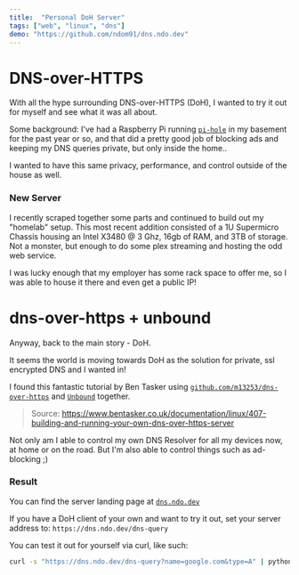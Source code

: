 ```yaml
---
title:  "Personal DoH Server"
tags: ["web", "linux", "dns"]
demo: "https://github.com/ndom91/dns.ndo.dev"
---
```


# DNS-over-HTTPS

With all the hype surrounding DNS-over-HTTPS (DoH), I wanted to try it out for myself and see what it was all about. 

Some background: I've had a Raspberry Pi running [`pi-hole`](https://pi-hole.net) in my basement for the past year or so, and that did a pretty good job of blocking ads and keeping my DNS queries private, but only inside the home.. 

I wanted to have this same privacy, performance, and control outside of the house as well. 



### New Server

I recently scraped together some parts and continued to build out my "homelab" setup. This most recent addition consisted of a 1U Supermicro Chassis housing an Intel X3480 @ 3 Ghz, 16gb of RAM, and 3TB of storage. Not a monster, but enough to do some plex streaming and hosting the odd web service. 

I was lucky enough that my employer has some rack space to offer me, so I was able to house it there and even get a public IP!



# dns-over-https + unbound

Anyway, back to the main story - DoH. 

It seems the world is moving towards DoH as the solution for private, ssl encrypted DNS and I wanted in! 

I found this fantastic tutorial by Ben Tasker using [`github.com/m13253/dns-over-https`](https://github.com/m13253/dns-over-https) and [`Unbound`](https://nlnetlabs.nl/projects/unbound/about/) together. 

> Source: https://www.bentasker.co.uk/documentation/linux/407-building-and-running-your-own-dns-over-https-server

Not only am I able to control my own DNS Resolver for all my devices now, at home or on the road. But I'm also able to control things such as ad-blocking ;) 

### Result

You can find the server landing page at [`dns.ndo.dev`](https://dns.ndo.dev)

If you have a DoH client of your own and want to try it out, set your server address to: `https://dns.ndo.dev/dns-query` 

You can test it out for yourself via curl, like such: 

```bash
curl -s "https://dns.ndo.dev/dns-query?name=google.com&type=A" | python -m json.tool
```

